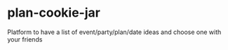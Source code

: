 # plan-cookie-jar
Platform to have a list of event/party/plan/date ideas and choose one with your friends
